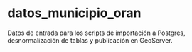 # datos_municipio_oran
Datos de entrada para los scripts de importación a Postgres, desnormalización de tablas y publicación en GeoServer. 
